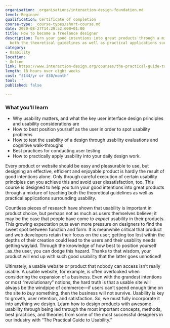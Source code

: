 ```yaml
---
organisation: _organisations/interaction-design-foundation.md
level: Beginner
qualification: Certificate of completion
course-type: _course-types/short-course.md
date: 2020-08-27T14:29:52.000+01:00
title: How to become a freelance designer
description: Turn your good intentions into great products through a mixture of teaching
  both the theoretical guidelines as well as practical applications surrounding usability.
category:
- Usability
location:
- Online
link: https://www.interaction-design.org/courses/the-practical-guide-to-usability
length: 18 hours over eight weeks
cost: "£144/yr or £30/month"
tool: ''
published: false

---
```

### What you’ll learn

* Why usability matters, and what the key user interface design principles and usability considerations are
* How to best position yourself as the user in order to spot usability problems
* How to test the usability of a design through usability evaluations and cognitive walk-throughs
* Best practices for conducting user testing
* How to practically apply usability into your daily design work.

Every product or website should be easy and pleasurable to use, but designing an effective, efficient and enjoyable product is hardly the result of good intentions alone. Only through careful execution of certain usability principles can you achieve this and avoid user dissatisfaction, too. This course is designed to help you turn your good intentions into great products through a mixture of teaching both the theoretical guidelines as well as practical applications surrounding usability.

Countless pieces of research have shown that usability is important in product choice, but perhaps not as much as users themselves believe; it may be the case that people have come to _expect_ usability in their products. This growing expectation puts even more pressure on designers to find the sweet spot between function and form. It is meanwhile critical that product and web developers retain their focus on the user; getting too lost within the depths of their creation could lead to the users and their usability needs getting waylaid. Through the knowledge of how best to position yourself _as_the user, you can dodge this hazard. Thanks to that wisdom, your product will end up with such good usability that the latter goes unnoticed!

Ultimately, a usable website or product that nobody can access isn’t really usable. A usable website, for example, is often overlooked when considering the expansion of a business. Even with the grandest intentions or most “revolutionary” notions, the hard truth is that a usable site will always be the windpipe of commerce—if users can’t spend enough time on the site to _buy_ something, then the business will not survive. Usability is key to growth, user retention, and satisfaction. So, we must fully incorporate it into anything we design. Learn how to design products with awesome usability through being led through the most important concepts, methods, best practices, and theories from some of the most successful designers in our industry with “The Practical Guide to Usability.”